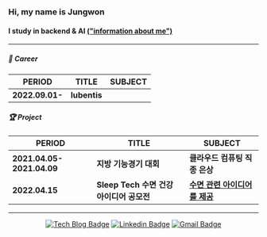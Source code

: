### Hi, my name is **Jungwon**

#### I study in backend & AI [("information about me")](#)

<hr>

##### 🏢 Career

| PERIOD | TITLE | SUBJECT |
| ------- | ------- | ------- | 
| **2022.09.01-** | **lubentis** |  |

##### 🏆 Project 

| PERIOD | TITLE | SUBJECT |
| ------- | ------- | ------- | 
| **2021.04.05-2021.04.09** | **지방 기능경기 대회** | **클라우드 컴퓨팅 직종 은상** |
| **2022.04.15** | **Sleep Tech 수면 건강 아이디어 공모전** | [**수면 관련 아이디어를 제공**](https://github.com/PJO2004/sleep_tech) |

<hr>
<div align=center>
 
 [![Tech Blog Badge](http://img.shields.io/badge/-Tech%20blog-black?style=flat-square&logo=github&link=https://zzsza.github.io/)](#)
 [![Linkedin Badge](https://img.shields.io/badge/-LinkedIn-blue?style=flat-square&logo=Linkedin&logoColor=white&link=https://www.linkedin.com/in/seong-yun-byeon-8183a8113/)](#)
 [![Gmail Badge](https://img.shields.io/badge/Gmail-d14836?style=flat-square&logo=Gmail&logoColor=white&link=mailto:snugyun01@gmail.com)](mailto:shavedicecode@gmail.com)
 </div>

